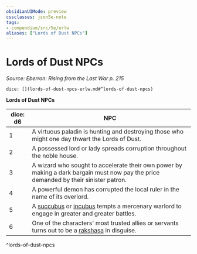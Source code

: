 ```yaml
---
obsidianUIMode: preview
cssclasses: json5e-note
tags:
- compendium/src/5e/erlw
aliases: ["Lords of Dust NPCs"]
---
```

# Lords of Dust NPCs
*Source: Eberron: Rising from the Last War p. 215* 

`dice: [](lords-of-dust-npcs-erlw.md#^lords-of-dust-npcs)`

**Lords of Dust NPCs**

| dice: d6 | NPC |
|----------|-----|
| 1 | A virtuous paladin is hunting and destroying those who might one day thwart the Lords of Dust. |
| 2 | A possessed lord or lady spreads corruption throughout the noble house. |
| 3 | A wizard who sought to accelerate their own power by making a dark bargain must now pay the price demanded by their sinister patron. |
| 4 | A powerful demon has corrupted the local ruler in the name of its overlord. |
| 5 | A [succubus](compendium/bestiary/fiend/succubus.md) or [incubus](compendium/bestiary/fiend/incubus.md) tempts a mercenary warlord to engage in greater and greater battles. |
| 6 | One of the characters' most trusted allies or servants turns out to be a [rakshasa](compendium/bestiary/fiend/rakshasa.md) in disguise. |
^lords-of-dust-npcs